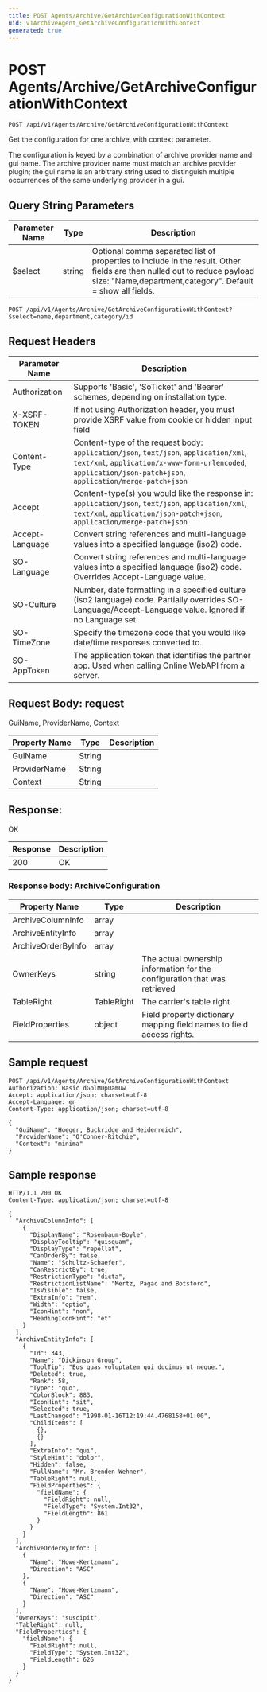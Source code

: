 ```yaml
---
title: POST Agents/Archive/GetArchiveConfigurationWithContext
uid: v1ArchiveAgent_GetArchiveConfigurationWithContext
generated: true
---
```


# POST Agents/Archive/GetArchiveConfigurationWithContext

```http
POST /api/v1/Agents/Archive/GetArchiveConfigurationWithContext
```

Get the configuration for one archive, with context parameter.


The configuration is keyed by a combination of archive provider name and gui name. The archive provider name must match an archive provider plugin; the gui name is an arbitrary string used to distinguish multiple occurrences of the same underlying provider in a gui.






## Query String Parameters

| Parameter Name | Type |  Description |
|----------------|------|--------------|
| $select | string |  Optional comma separated list of properties to include in the result. Other fields are then nulled out to reduce payload size: "Name,department,category". Default = show all fields. |

```http
POST /api/v1/Agents/Archive/GetArchiveConfigurationWithContext?$select=name,department,category/id
```


## Request Headers

| Parameter Name | Description |
|----------------|-------------|
| Authorization  | Supports 'Basic', 'SoTicket' and 'Bearer' schemes, depending on installation type. |
| X-XSRF-TOKEN   | If not using Authorization header, you must provide XSRF value from cookie or hidden input field |
| Content-Type | Content-type of the request body: `application/json`, `text/json`, `application/xml`, `text/xml`, `application/x-www-form-urlencoded`, `application/json-patch+json`, `application/merge-patch+json` |
| Accept         | Content-type(s) you would like the response in: `application/json`, `text/json`, `application/xml`, `text/xml`, `application/json-patch+json`, `application/merge-patch+json` |
| Accept-Language | Convert string references and multi-language values into a specified language (iso2) code. |
| SO-Language | Convert string references and multi-language values into a specified language (iso2) code. Overrides Accept-Language value. |
| SO-Culture | Number, date formatting in a specified culture (iso2 language) code. Partially overrides SO-Language/Accept-Language value. Ignored if no Language set. |
| SO-TimeZone | Specify the timezone code that you would like date/time responses converted to. |
| SO-AppToken | The application token that identifies the partner app. Used when calling Online WebAPI from a server. |

## Request Body: request 

GuiName, ProviderName, Context 

| Property Name | Type |  Description |
|----------------|------|--------------|
| GuiName | String |  |
| ProviderName | String |  |
| Context | String |  |

## Response:

OK

| Response | Description |
|----------------|-------------|
| 200 | OK |

### Response body: ArchiveConfiguration

| Property Name | Type |  Description |
|----------------|------|--------------|
| ArchiveColumnInfo | array |  |
| ArchiveEntityInfo | array |  |
| ArchiveOrderByInfo | array |  |
| OwnerKeys | string | The actual ownership information for the configuration that was retrieved |
| TableRight | TableRight | The carrier's table right |
| FieldProperties | object | Field property dictionary mapping field names to field access rights. |

## Sample request

```http!
POST /api/v1/Agents/Archive/GetArchiveConfigurationWithContext
Authorization: Basic dGplMDpUamUw
Accept: application/json; charset=utf-8
Accept-Language: en
Content-Type: application/json; charset=utf-8

{
  "GuiName": "Hoeger, Buckridge and Heidenreich",
  "ProviderName": "O'Conner-Ritchie",
  "Context": "minima"
}
```

## Sample response

```http_
HTTP/1.1 200 OK
Content-Type: application/json; charset=utf-8

{
  "ArchiveColumnInfo": [
    {
      "DisplayName": "Rosenbaum-Boyle",
      "DisplayTooltip": "quisquam",
      "DisplayType": "repellat",
      "CanOrderBy": false,
      "Name": "Schultz-Schaefer",
      "CanRestrictBy": true,
      "RestrictionType": "dicta",
      "RestrictionListName": "Mertz, Pagac and Botsford",
      "IsVisible": false,
      "ExtraInfo": "rem",
      "Width": "optio",
      "IconHint": "non",
      "HeadingIconHint": "et"
    }
  ],
  "ArchiveEntityInfo": [
    {
      "Id": 343,
      "Name": "Dickinson Group",
      "ToolTip": "Eos quas voluptatem qui ducimus ut neque.",
      "Deleted": true,
      "Rank": 58,
      "Type": "quo",
      "ColorBlock": 883,
      "IconHint": "sit",
      "Selected": true,
      "LastChanged": "1998-01-16T12:19:44.4768158+01:00",
      "ChildItems": [
        {},
        {}
      ],
      "ExtraInfo": "qui",
      "StyleHint": "dolor",
      "Hidden": false,
      "FullName": "Mr. Brenden Wehner",
      "TableRight": null,
      "FieldProperties": {
        "fieldName": {
          "FieldRight": null,
          "FieldType": "System.Int32",
          "FieldLength": 861
        }
      }
    }
  ],
  "ArchiveOrderByInfo": [
    {
      "Name": "Howe-Kertzmann",
      "Direction": "ASC"
    },
    {
      "Name": "Howe-Kertzmann",
      "Direction": "ASC"
    }
  ],
  "OwnerKeys": "suscipit",
  "TableRight": null,
  "FieldProperties": {
    "fieldName": {
      "FieldRight": null,
      "FieldType": "System.Int32",
      "FieldLength": 626
    }
  }
}
```